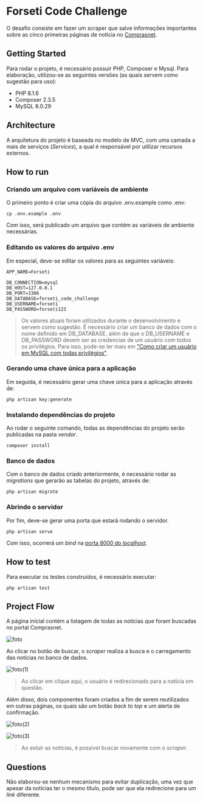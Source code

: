 # Forseti Code Challenge

O desafio consiste em fazer um scraper que salve informações importantes sobre as cinco primeiras páginas de notícia no [Comprasnet](https://www.gov.br/compras/pt-br/acesso-a-informacao/noticias).

## Getting Started

Para rodar o projeto, é necessário possuir PHP, Composer e Mysql. Para elaboração, utilizou-se as seguintes versões (as quais servem como sugestão para uso):

- PHP 8.1.6
- Composer 2.3.5
- MySQL 8.0.29

## Architecture

A arquitetura do projeto é baseada no modelo de MVC, com uma camada a mais de serviços (*Services*), a qual é responsável por utilizar recursos externos. 

## How to run

### Criando um arquivo com variáveis de ambiente

O primeiro ponto é criar uma cópia do arquivo .env.example como .env:

```
cp .env.example .env
```

Com isso, será publicado um arquivo que contém as variáveis de ambiente necessárias. 

### Editando os valores do arquivo .env

Em especial, deve-se editar os valores para as seguintes variáveis:

```
APP_NAME=Forseti

DB_CONNECTION=mysql
DB_HOST=127.0.0.1
DB_PORT=3306
DB_DATABASE=forseti_code_challenge
DB_USERNAME=forseti
DB_PASSWORD=forseti123
```

> Os valores atuais foram utilizados durante o desenvolvimento e servem como sugestão.
> É necessário criar um banco de dados com o nome definido em DB_DATABASE, além de que o DB_USERNAME e DB_PASSWORD devem ser as credencias de um usuário com todos os privilégios. Para isso, pode-se ler mais em ["Como criar um usuário em MySQL com todas privilégios"](https://phoenixnap.com/kb/how-to-create-new-mysql-user-account-grant-privileges).

### Gerando uma chave única para a aplicação

Em seguida, é necessário gerar uma chave única para a aplicação através de:

```
php artisan key:generate
```

### Instalando dependências do projeto

Ao rodar o seguinte comando, todas as dependências do projeto serão publicadas na pasta *vendor*.

```
composer install
```

### Banco de dados

Com o banco de dados criado anteriormente, é necessário rodar as *migrations* que gerarão as tabelas do projeto, através de:

```
php artisan migrate
```

### Abrindo o servidor

Por fim, deve-se gerar uma porta que estará rodando o servidor.

```
php artisan serve
```

Com isso, ocorrerá um *bind* na [porta 8000 do *localhost*](http://localhost:8000/). 

## How to test

Para executar os testes construídos, é necessário executar:

```
php artisan test
```

## Project Flow

A página inicial contém a listagem de todas as notícias que foram buscadas no portal Comprasnet.

![foto](https://user-images.githubusercontent.com/40179398/171052256-41a1fcdb-0b01-4716-999c-f51cec06192d.jpg)

Ao clicar no botão de buscar, o *scraper* realiza a busca e o carregamento das notícias no banco de dados.

![foto(1)](https://user-images.githubusercontent.com/40179398/171052544-4096d566-02c5-4414-8d55-4dde774f8ed0.jpg)


> Ao clicar em clique aqui, o usuário é redirecionado para a notícia em questão.

Além disso, dois componentes foram criados a fim de serem reutilizados em outras páginas, os quais são um botão *back to top* e um alerta de confirmação.

![foto(2)](https://user-images.githubusercontent.com/40179398/171052734-9b81375a-4e30-418c-b5cd-7bce528c0e36.jpg)

![foto(3)](https://user-images.githubusercontent.com/40179398/171052794-834684b6-1809-4c36-9cf8-e4aea771687c.jpg)

> Ao exluir as notícias, é possível buscar novamente com o *scraper*.

## Questions

Não elaborou-se nenhum mecanismo para evitar duplicação, uma vez que apesar da notícias ter o mesmo título, pode ser que ela redirecione para um *link* diferente.
